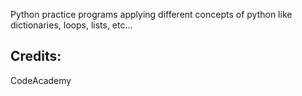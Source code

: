 Python practice programs applying different concepts of python like dictionaries, loops, lists, etc...

Credits:
-----------
CodeAcademy
